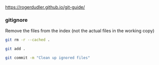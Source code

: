 
<https://rogerdudler.github.io/git-guide/>


### gitignore

Remove the files from the index (not the actual files in the working copy)

```sh
git rm -r --cached .

git add .

git commit -m "Clean up ignored files"
```
